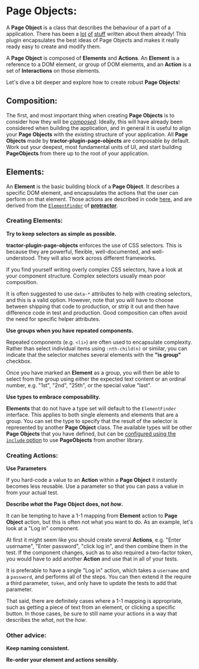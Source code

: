 # Page Objects:

A **Page Object** is a class that describes the behaviour of a part of a application. There has been a [lot](https://github.com/SeleniumHQ/selenium/wiki/PageObjects) [of](https://martinfowler.com/bliki/PageObject.html) [stuff](https://www.pluralsight.com/guides/software-engineering-best-practices/getting-started-with-page-object-pattern-for-your-selenium-tests) written about them already! This plugin encapsulates the best ideas of Page Objects and makes it really ready easy to create and modify them.

A **Page Object** is composed of **Elements** and **Actions**. An **Element** is a reference to a DOM element, or group of DOM elements, and an **Action** is a set of **Interactions** on those elements.

Let's dive a bit deeper and explore how to create robust **Page Objects**!

## Composition:

The first, and most important thing when creating **Page Objects** is to consider how they will be [*composed*](https://en.wikipedia.org/wiki/Object_composition). Ideally, this will have already been considered when building the application, and in general it is useful to align your **Page Objects** with the existing structure of your application. All **Page Objects** made by **tractor-plugin-page-objects** are composable by default. Work out your deepest, most fundamental units of UI, and start building **PageObjects** from there up to the root of your application.

## Elements:

An **Element** is the basic building block of a **Page Object**. It describes a specific DOM element, and encapsulates the actions that the user can perform on that element. Those actions are described in code [here](https://github.com/phenomnomnominal/tractor-plugin-page-objects/tree/master/src/tractor/client/models/meta/element-actions), and are derived from the [`ElementFinder`](http://www.protractortest.org/#/api?view=ElementFinder) of [**protractor**](http://www.protractortest.org/).

### Creating Elements:

**Try to keep selectors as simple as possible.**

**tractor-plugin-page-objects** enforces the use of CSS selectors. This is because they are powerful, flexible, well-documented, and well-understood. They will also work across different frameworks.

If you find yourself writing overly complex CSS selectors, have a look at your component structure. Complex selectors usually mean poor composition.

It is often suggested to use `data-*` attributes to help with creating selectors, and this is a valid option. However, note that you will have to choose between shipping that code to production, or strip it out and then have difference code in test and production. Good composition can often avoid the need for specific helper attributes.

**Use groups when you have repeated components.**

Repeated components (e.g. `<li>`) are often used to encapsulate complexity. Rather than select individual items using `:nth-child(n)` or similar, you can indicate that the selector matches several elements with the **"is group"** checkbox.

Once you have marked an **Element** as a group, you will then be able to select from the group using either the expected text content or an ordinal number, e.g. "1st", "2nd", "25th", or the special value "last".

**Use types to embrace composability.**

**Elements** that do not have a type set will default to the `ElementFinder` interface. This applies to both single elements and elements that are a group. You can set the type to specify that the result of the selector is represented by another **Page Object** class. The available types will be other **Page Objects** that you have defined, but can be [configured using the `include` option](https://github.com/phenomnomnominal/tractor-plugin-page-objects/tree/master/docs/configuration.md) to use **PageObjects** from another library.

### Creating Actions:

**Use Parameters**

If you hard-code a value to an **Action** within a **Page Object** it instantly becomes less reusable. Use a parameter so that you can pass a value in from your actual test.

**Describe *what* the Page Object does, not *how*.**

It can be tempting to have a 1-1 mapping from **Element** action to **Page Object** action, but this is often not what you want to do. As an example, let's look at a "Log in" component.

At first it might seem like you should create several **Actions**, e.g. "Enter username", "Enter password", "click log in", and then combine them in the test. If the component changes, such as to also required a two-factor token, you would have to add another **Action** and use that in all of your tests.

It is preferable to have a single "Log in" action, which takes a `username` and a `password`, and performs all of the steps. You can then extend it the require a third parameter, `token`, and only have to update the tests to add that parameter.

That said, there are definitely cases where a 1-1 mapping is appropriate, such as getting a piece of text from an element, or clicking a specific button. In those cases, be sure to still name your actions in a way that describes the *what*, not the *how*.

### Other advice:

**Keep naming consistent.**

**Re-order your element and actions sensibly.**

